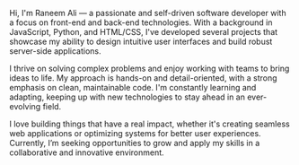 Hi, I'm Raneem Ali — a passionate and self-driven software developer with a focus on front-end and back-end technologies. With a background in JavaScript, Python, and HTML/CSS, I've developed several projects that showcase my ability to design intuitive user interfaces and build robust server-side applications.

I thrive on solving complex problems and enjoy working with teams to bring ideas to life. My approach is hands-on and detail-oriented, with a strong emphasis on clean, maintainable code. I'm constantly learning and adapting, keeping up with new technologies to stay ahead in an ever-evolving field.

I love building things that have a real impact, whether it's creating seamless web applications or optimizing systems for better user experiences. Currently, I’m seeking opportunities to grow and apply my skills in a collaborative and innovative environment.


<!---
Raneem309/Raneem309 is a ✨ special ✨ repository because its `README.md` (this file) appears on your GitHub profile.
You can click the Preview link to take a look at your changes.
--->
